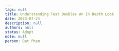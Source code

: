 ```yaml
---
tags: null
title: Understanding Test Doubles An In Depth Look
date: 2023-07-24
description: null
authors: null
status: Adopt
note: null
person: Dat Pham
---
```


